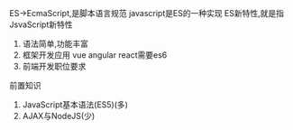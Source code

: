 ES->EcmaScript,是脚本语言规范
javascript是ES的一种实现
ES新特性,就是指JsvaScript新特性

1. 语法简单,功能丰富
2. 框架开发应用 vue angular react需要es6
3. 前端开发职位要求

前置知识
1. JavaScript基本语法(ES5)(多)
2. AJAX与NodeJS(少)